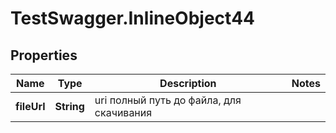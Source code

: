 # TestSwagger.InlineObject44

## Properties

Name | Type | Description | Notes
------------ | ------------- | ------------- | -------------
**fileUrl** | **String** | uri полный путь до файла, для скачивания | 


